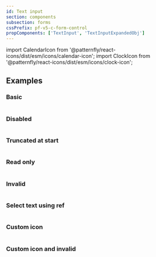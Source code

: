 ```yaml
---
id: Text input
section: components
subsection: forms
cssPrefix: pf-v5-c-form-control
propComponents: ['TextInput', 'TextInputExpandedObj']
---
```


import CalendarIcon from '@patternfly/react-icons/dist/esm/icons/calendar-icon';
import ClockIcon from '@patternfly/react-icons/dist/esm/icons/clock-icon';

## Examples

### Basic

```ts file="./TextInputBasic.tsx"

```

### Disabled

```ts file="./TextInputDisabled.tsx"

```

### Truncated at start

```ts file="./TextInputStartTruncated.tsx"

```

### Read only

```ts file="./TextInputReadOnly.tsx"

```

### Invalid

```ts file="./TextInputInvalid.tsx"

```

### Select text using ref

```ts file="./TextInputSelectUsingRef.tsx"

```

### Custom icon

```ts file="./TextInputCustomIcon.tsx"

```

### Custom icon and invalid

```ts file="./TextInputCustomIconInvalid.tsx"

```
